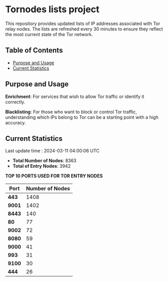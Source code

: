 # Tornodes lists project

This repository provides updated lists of IP addresses associated with Tor relay nodes. The lists are refreshed every 30 minutes to ensure they reflect the most current state of the Tor network.

## Table of Contents

- [Purpose and Usage](#purpose-and-usage)
- [Current Statistics](#current-statistics)


## Purpose and Usage

**Enrichment**: For services that wish to allow Tor traffic or identify it correctly.

**Blacklisting**: For those who want to block or control Tor traffic, understanding which IPs belong to Tor can be a starting point with a high accuracy.

## Current Statistics

Last update time : 2024-03-11 04:00:06 UTC

- **Total Number of Nodes**: 8363
- **Total of Entry Nodes**: 3942

**TOP 10 PORTS USED FOR TOR ENTRY NODES**

| **Port** | **Number of Nodes** |
|------|-----------------|
| **443**   | 1408  |
| **9001**   | 1402  |
| **8443**   | 140  |
| **80**   | 77  |
| **9002**   | 72  |
| **8080**   | 59  |
| **9000**   | 41  |
| **993**   | 31  |
| **9100**   | 30  |
| **444**   | 26  |

